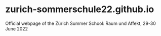 # zurich-sommerschule22.github.io
Official webpage of the Zürich Summer School: Raum und Affekt, 29-30 June 2022
